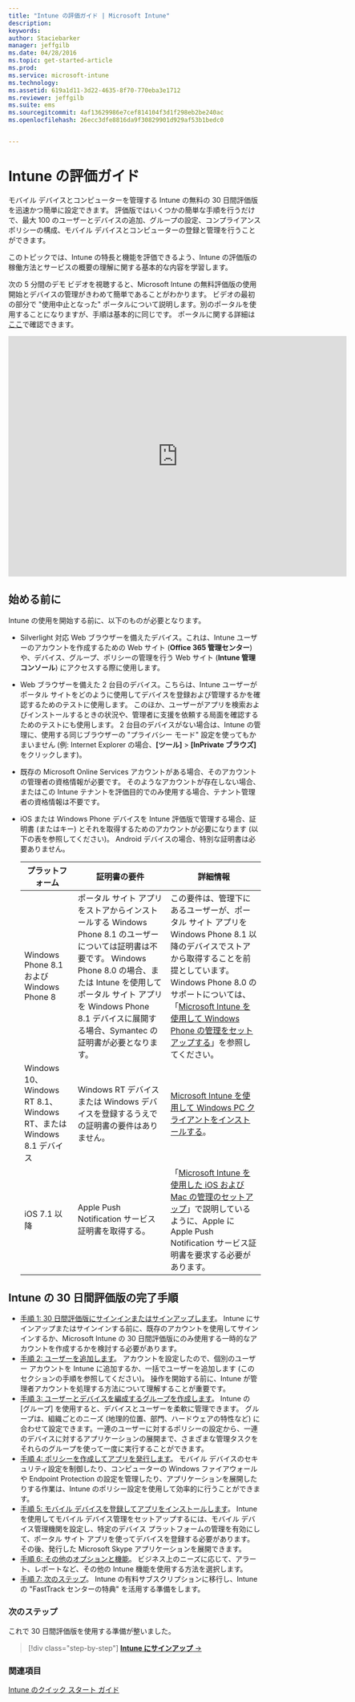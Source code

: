 ```yaml
---
title: "Intune の評価ガイド | Microsoft Intune"
description: 
keywords: 
author: Staciebarker
manager: jeffgilb
ms.date: 04/28/2016
ms.topic: get-started-article
ms.prod: 
ms.service: microsoft-intune
ms.technology: 
ms.assetid: 619a1d11-3d22-4635-8f70-770eba3e1712
ms.reviewer: jeffgilb
ms.suite: ems
ms.sourcegitcommit: 4af13629986e7cef814104f3d1f298eb2be240ac
ms.openlocfilehash: 26ecc3dfe8816da9f30829901d929af53b1bedc0


---
```


# Intune の評価ガイド
モバイル デバイスとコンピューターを管理する Intune の無料の 30 日間評価版を迅速かつ簡単に設定できます。 評価版ではいくつかの簡単な手順を行うだけで、最大 100 のユーザーとデバイスの追加、グループの設定、コンプライアンス ポリシーの構成、モバイル デバイスとコンピューターの登録と管理を行うことができます。

このトピックでは、Intune の特長と機能を評価できるよう、Intune の評価版の稼働方法とサービスの概要の理解に関する基本的な内容を学習します。

次の 5 分間のデモ ビデオを視聴すると、Microsoft Intune の無料評価版の使用開始とデバイスの管理がきわめて簡単であることがわかります。 ビデオの最初の部分で "使用中止となった" ポータルについて説明します。別のポータルを使用することになりますが、手順は基本的に同じです。 ポータルに関する詳細は[ここ](https://docs.microsoft.com/intune/deploy-use/account-portal-merged-with-Office-365)で確認できます。

<iframe width="675" height="480" src="https://www.youtube.com/embed/ltcZvm4VOFU" frameborder="0" allowfullscreen></iframe>

## 始める前に
Intune の使用を開始する前に、以下のものが必要となります。

-   Silverlight 対応 Web ブラウザーを備えたデバイス。これは、Intune ユーザーのアカウントを作成するための Web サイト (**Office 365 管理センター**) や、デバイス、グループ、ポリシーの管理を行う Web サイト (**Intune 管理コンソール**) にアクセスする際に使用します。

-   Web ブラウザーを備えた 2 台目のデバイス。こちらは、Intune ユーザーがポータル サイトをどのように使用してデバイスを登録および管理するかを確認するためのテストに使用します。 このほか、ユーザーがアプリを検索およびインストールするときの状況や、管理者に支援を依頼する局面を確認するためのテストにも使用します。 2 台目のデバイスがない場合は、Intune の管理に、使用する同じブラウザーの "プライバシー モード" 設定を使ってもかまいません (例: Internet Explorer の場合、**[ツール]** &gt; **[InPrivate ブラウズ]** をクリックします)。

-   既存の Microsoft Online Services アカウントがある場合、そのアカウントの管理者の資格情報が必要です。 そのようなアカウントが存在しない場合、またはこの Intune テナントを評価目的でのみ使用する場合、テナント管理者の資格情報は不要です。

-   iOS または Windows Phone デバイスを Intune 評価版で管理する場合、証明書 (またはキー) とそれを取得するためのアカウントが必要になります (以下の表を参照してください)。 Android デバイスの場合、特別な証明書は必要ありません。

    |プラットフォーム|証明書の要件|詳細情報|
    |------------|----------------------------|--------------------|
    |Windows Phone 8.1 および Windows Phone 8 |ポータル サイト アプリをストアからインストールする Windows Phone 8.1 のユーザーについては証明書は不要です。 Windows Phone 8.0 の場合、または Intune を使用してポータル サイト アプリを Windows Phone 8.1 デバイスに展開する場合、Symantec の証明書が必要となります。|この要件は、管理下にあるユーザーが、ポータル サイト アプリを Windows Phone 8.1 以降のデバイスでストアから取得することを前提としています。 Windows Phone 8.0 のサポートについては、「[Microsoft Intune を使用して Windows Phone の管理をセットアップする](/Intune/Deploy-Use/set-up-windows-phone-management-with-microsoft-intune)」を参照してください。|
    |Windows 10、Windows RT 8.1、Windows RT、または Windows 8.1 デバイス|Windows RT デバイスまたは Windows デバイスを登録するうえでの証明書の要件はありません。|[Microsoft Intune を使用して Windows PC クライアントをインストールする](/Intune/Deploy-Use/install-the-windows-pc-client-with-microsoft-intune)。|
    |iOS 7.1 以降|Apple Push Notification サービス証明書を取得する。|「[Microsoft Intune を使用した iOS および Mac の管理のセットアップ](/Intune/Deploy-Use/set-up-ios-and-mac-management-with-microsoft-intune)」で説明しているように、Apple に Apple Push Notification サービス証明書を要求する必要があります。|

## Intune の 30 日間評価版の完了手順
- [手順 1: 30 日間評価版にサインインまたはサインアップします](get-started-with-a-30-day-trial-of-microsoft-intune-step-1.md)。 Intune にサインアップまたはサインインする前に、既存のアカウントを使用してサインインするか、Microsoft Intune の 30 日間評価版にのみ使用する一時的なアカウントを作成するかを検討する必要があります。
- [手順 2: ユーザーを追加します](get-started-with-a-30-day-trial-of-microsoft-intune-step-2.md)。 アカウントを設定したので、個別のユーザー アカウントを Intune に追加するか、一括でユーザーを追加します (このセクションの手順を参照してください)。 操作を開始する前に、Intune が管理者アカウントを処理する方法について理解することが重要です。
- [手順 3: ユーザーとデバイスを編成するグループを作成します](get-started-with-a-30-day-trial-of-microsoft-intune-step-3.md)。 Intune の [グループ] を使用すると、デバイスとユーザーを柔軟に管理できます。 グループは、組織ごとのニーズ (地理的位置、部門、ハードウェアの特性など) に合わせて設定できます。一連のユーザーに対するポリシーの設定から、一連のデバイスに対するアプリケーションの展開まで、さまざまな管理タスクをそれらのグループを使って一度に実行することができます。
- [手順 4: ポリシーを作成してアプリを発行します](get-started-with-a-30-day-trial-of-microsoft-intune-step-4.md)。 モバイル デバイスのセキュリティ設定を制御したり、コンピューターの Windows ファイアウォールや Endpoint Protection の設定を管理したり、アプリケーションを展開したりする作業は、Intune のポリシー設定を使用して効率的に行うことができます。
- [手順 5: モバイル デバイスを登録してアプリをインストールします](get-started-with-a-30-day-trial-of-microsoft-intune-step-5.md)。 Intune を使用してモバイル デバイス管理をセットアップするには、モバイル デバイス管理機関を設定し、特定のデバイス プラットフォームの管理を有効にして、ポータル サイト アプリを使ってデバイスを登録する必要があります。 その後、発行した Microsoft Skype アプリケーションを展開できます。
- [手順 6: その他のオプションと機能](get-started-with-a-30-day-trial-of-microsoft-intune-step-6.md)。 ビジネス上のニーズに応じて、アラート、レポートなど、その他の Intune 機能を使用する方法を選択します。
- [手順 7: 次のステップ](get-started-with-a-30-day-trial-of-microsoft-intune-step-7.md)。 Intune の有料サブスクリプションに移行し、Intune の "FastTrack センターの特典" を活用する準備をします。


### 次のステップ
これで 30 日間評価版を使用する準備が整いました。

>[!div class="step-by-step"]
[**Intune にサインアップ** &rarr;](.\get-started-with-a-30-day-trial-of-microsoft-intune-step-1.md)

### 関連項目
[Intune のクイック スタート ガイド](/intune/get-started/start-with-a-paid-subscription-to-microsoft-intune)



<!--HONumber=Jun16_HO4-->


